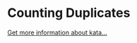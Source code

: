 Counting Duplicates
=
[Get more information about kata...](https://www.codewars.com//kata/54bf1c2cd5b56cc47f0007a1)